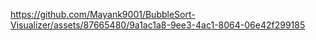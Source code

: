 

https://github.com/Mayank9001/BubbleSort-Visualizer/assets/87665480/9a1ac1a8-9ee3-4ac1-8064-06e42f299185


